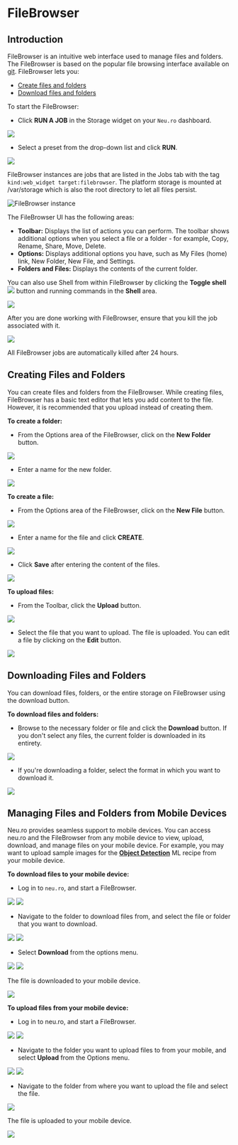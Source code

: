 # FileBrowser

## Introduction

FileBrowser is an intuitive web interface used to manage files and folders. The FileBrowser is based on the popular file browsing interface available on [git](https://github.com/filebrowser/filebrowser). FileBrowser lets you:

* [Create files and folders](filebrowser.md#creating-files-and-folders)
* [Download files and folders](filebrowser.md#downloading-files-and-folders)

To start the FileBrowser: 

* Click **RUN A JOB** in the Storage widget on your `Neu.ro` dashboard.

![](../.gitbook/assets/image%20%2841%29.png)

* Select a preset from the drop-down list and click **RUN**.

![](../.gitbook/assets/image%20%2846%29.png)

FileBrowser instances are jobs that are listed in the Jobs tab with the tag `kind:web_widget target:filebrowser`. The platform storage is mounted at /var/storage which is also the root directory to let all files persist.

![FileBrowser instance](../.gitbook/assets/stor_browser.jpg)

The FileBrowser UI has the following areas:

* **Toolbar:** Displays the list of actions you can perform. The toolbar shows additional options when you select a file or a folder - for example, Copy, Rename, Share, Move, Delete.
* **Options:** Displays additional options you have, such as My Files \(home\) link, New Folder, New File, and Settings.
* **Folders and Files:** Displays the contents of the current folder.

You can also use Shell from within FileBrowser by clicking the **Toggle shell** ![](../.gitbook/assets/FB_Toggle.jpg) button and running commands in the **Shell** area.

![](../.gitbook/assets/FB_Shell.jpg)

After you are done working with FileBrowser, ensure that you kill the job associated with it.

![](../.gitbook/assets/image%20%2837%29.png)

All FileBrowser jobs are automatically killed after 24 hours.

## Creating Files and Folders

You can create files and folders from the FileBrowser. While creating files, FileBrowser has a basic text editor that lets you add content to the file. However, it is recommended that you upload instead of creating them.

**To create a folder:**

* From the Options area of the FileBrowser, click on the **New Folder** button. 

![](../.gitbook/assets/FB_NewFolder.jpg)

* Enter a name for the new folder. 

![](../.gitbook/assets/FB_NewDirectory.jpg)

**To create a file:**

* From the Options area of the FileBrowser, click on the **New File** button.

![](../.gitbook/assets/FB_NewFile.jpg)

* Enter a name for the file and click **CREATE**.

![](../.gitbook/assets/image%20%289%29.png)

* Click **Save** after entering the content of the files. 

![](../.gitbook/assets/FB_NewFile_Save.JPG)

**To upload files:**

* From the Toolbar, click the **Upload** button. 

![](../.gitbook/assets/FB_UploadButton.jpg)

* Select the file that you want to upload. The file is uploaded. You can edit a file by clicking on the **Edit** button. 

![](../.gitbook/assets/FB_UpFile.JPG)

## Downloading Files and Folders

You can download files, folders, or the entire storage on FileBrowser using the download button.

**To download files and folders:**

* Browse to the necessary folder or file and click the **Download** button. If you don't select any files, the current folder is downloaded in its entirety.

![](../.gitbook/assets/FB_Download.jpg) 

* If you're downloading a folder, select the format in which you want to download it. 

![](../.gitbook/assets/FB_DownFormat.jpg)

## Managing Files and Folders from Mobile Devices

Neu.ro provides seamless support to mobile devices. You can access neu.ro and the FileBrowser from any mobile device to view, upload, download, and manage files on your mobile device. For example, you may want to upload sample images for the [**Object Detection**](https://docs.neu.ro/cookbook/object-detection) ML recipe from your mobile device.

**To download files to your mobile device:**

* Log in to `neu.ro`, and start a FileBrowser.

![](../.gitbook/assets/mobile-dashboard.png) ![](../.gitbook/assets/FBM_FileBrowser%20%281%29.jpg)

* Navigate to the folder to download files from, and select the file or folder that you want to download.

![](../.gitbook/assets/FBM_Folder.jpg) ![](../.gitbook/assets/FBM_Down_Select_1.jpg)

* Select **Download** from the options menu.

![](../.gitbook/assets/FBM_Down_Select.jpg) ![](../.gitbook/assets/FBM_DownloadDone%20%281%29.jpg)

The file is downloaded to your mobile device.

![](../.gitbook/assets/FBM_DownloadDone.jpg)

**To upload files from your mobile device:**

* Log in to neu.ro, and start a FileBrowser.

![](../.gitbook/assets/mobile-dashboard.png) ![](../.gitbook/assets/FBM_FileBrowser.jpg)

* Navigate to the folder you want to upload files to from your mobile, and select **Upload** from the Options menu.

![](../.gitbook/assets/FBM_Up_Folder.jpg) ![](../.gitbook/assets/FBM_UploadButton.jpg)

* Navigate to the folder from where you want to upload the file and select the file.

![](../.gitbook/assets/FBM_UploadFileFolder.jpg)

The file is uploaded to your mobile device.

![](../.gitbook/assets/FBM_FileUploaded.jpg)

